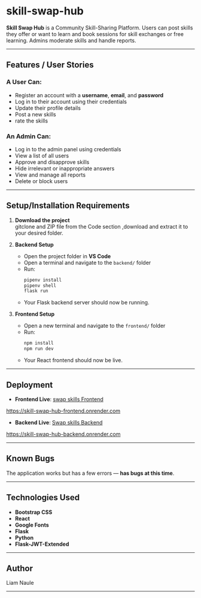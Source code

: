 # skill-swap-hub

**Skill Swap Hub** is a Community Skill-Sharing Platform. Users can post skills they offer or want to learn and book sessions for skill exchanges or free learning. Admins moderate skills and handle reports.


---


## Features / User Stories

### A User Can:
- Register an account with a **username**, **email**, and **password**
- Log in to their account using their credentials
- Update their profile details
- Post a new skills
- rate the skills 

### An Admin Can:
- Log in to the admin panel using credentials
- View a list of all users
- Approve and disapprove skills
- Hide irrelevant or inappropriate answers
- View and manage all reports
- Delete or block users

---

## Setup/Installation Requirements

1. **Download the project**  
   gitclone and ZIP file from the Code section ,download and extract it to your desired folder.

2. **Backend Setup**  
   - Open the project folder in **VS Code**
   - Open a terminal and navigate to the `backend/` folder  
   - Run:
     ```bash
     pipenv install
     pipenv shell
     flask run 
     ```
   - Your Flask backend server should now be running.

3. **Frontend Setup**  
   - Open a new terminal and navigate to the `frontend/` folder  
   - Run:
     ```bash
     npm install
     npm run dev
     ```
   - Your React frontend should now be live.

---

## Deployment

- **Frontend Live**: [swap skills Frontend](#) 

 https://skill-swap-hub-frontend.onrender.com

- **Backend Live**: [Swap skills Backend](#)

https://skill-swap-hub-backend.onrender.com


---

## Known Bugs

The application works but has a few errors  — **has bugs at this time**.

---

## Technologies Used

- **Bootstrap CSS**
- **React**
- **Google Fonts**
- **Flask**
- **Python**
- **Flask-JWT-Extended**

---

## Author
Liam Naule

---


